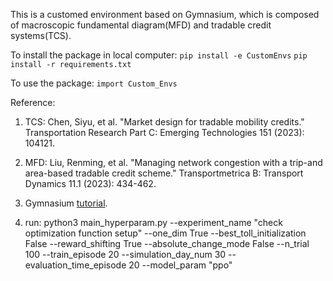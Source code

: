 This is a customed environment based on Gymnasium, which is composed of macroscopic fundamental diagram(MFD) and tradable credit systems(TCS). 

To install the package in local computer: 
`pip install -e CustomEnvs`
`pip install -r requirements.txt`

To use the package:
`import Custom_Envs`

Reference: 

1. TCS: Chen, Siyu, et al. "Market design for tradable mobility credits." Transportation Research Part C: Emerging Technologies 151 (2023): 104121.

2. MFD: Liu, Renming, et al. "Managing network congestion with a trip-and area-based tradable credit scheme." Transportmetrica B: Transport Dynamics 11.1 (2023): 434-462.

3. Gymnasium <a href="https://gymnasium.farama.org/tutorials/gymnasium_basics/environment_creation/">tutorial</a>.

4. run: 
python3 main_hyperparam.py --experiment_name "check optimization function setup" --one_dim True --best_toll_initialization False --reward_shifting True --absolute_change_mode False --n_trial 100 --train_episode 20 --simulation_day_num 30 --evaluation_time_episode 20 --model_param "ppo"
